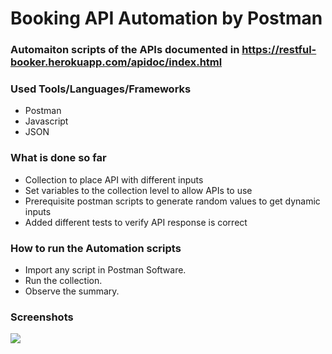 # Booking API Automation by Postman

### Automaiton scripts of the APIs documented in https://restful-booker.herokuapp.com/apidoc/index.html

### Used Tools/Languages/Frameworks
- Postman
- Javascript
- JSON

### What is done so far
- Collection to place API with different inputs
- Set variables to the collection level to allow APIs to use
- Prerequisite postman scripts to generate random values to get dynamic inputs
- Added different tests to verify API response is correct
	
### How to run the Automation scripts
 - Import any script in Postman Software. 
 - Run the collection.
 - Observe the summary.
 
 
 ### Screenshots
 <img src ="https://github.com/ashik53/Resources/blob/master/Potsman_Automation_script.gif" >

 
 

